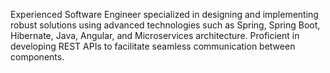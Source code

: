 Experienced Software Engineer specialized in designing and implementing robust solutions using advanced technologies such as Spring, Spring Boot, Hibernate, Java, Angular, and Microservices architecture. 
Proficient in developing REST APIs to facilitate seamless communication between components.
